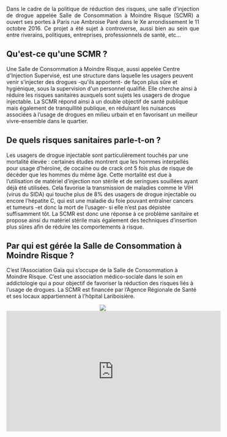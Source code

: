 <p align= "justify">Dans le cadre de la politique de réduction des risques, une salle d'injection de drogue appelée Salle de Consommation à Moindre Risque (SCMR) a ouvert ses portes à Paris rue Ambroise Paré dans le Xe arrondissement le 11 octobre 2016.
Ce projet a été sujet à controverse, aussi bien au sein que entre riverains, politiques, entreprises, professionnels de santé, etc...</p>

## Qu'est-ce qu'une SCMR ? 

Une Salle de Consommation à Moindre Risque, aussi appelée Centre d'Injection Supervisé, est une structure dans laquelle les usagers peuvent venir s'injecter des drogues -qu'ils apportent- de façon plus sûre et hygiénique, sous la supervision d'un personnel qualifié. Elle cherche ainsi à réduire les risques sanitaires auxquels sont sujets les usagers de drogue injectable.
La SCMR répond ainsi à un double objectif de santé publique mais également de tranquillité publique, en réduisant les nuisances associées à l’usage de drogues en milieu urbain et en favorisant un meilleur vivre-ensemble dans le quartier. 

## De quels risques sanitaires parle-t-on ?

Les usagers de drogue injectable sont particulièrement touchés par une mortalité élevée : certaines études montrent que les hommes interpellés pour usage d’héroïne, de cocaïne ou de crack ont 5 fois plus de risque de décéder que les hommes du même âge.
Cette mortalité est due à l’utilisation de matériel d’injection non stérile et de seringues souillées ayant déjà été utilisées. Cela favorise la transmission de maladies comme le VIH (virus du SIDA) qui touche plus de 8% des usagers de drogue injectable ou encore l’hépatite C, qui est une maladie du foie pouvant entraîner cancers et tumeurs -et donc la mort de l’usager- si elle n’est pas dépistée suffisamment tôt. 
La SCMR est donc une réponse à ce problème sanitaire et propose ainsi du matériel stérile mais également des techniques d’insertion plus sûres afin de réduire les comportements à risque. 

## Par qui est gérée la Salle de Consommation à Moindre Risque ?

C’est l’Association Gaïa qui s’occupe de la Salle de Consommation à Moindre Risque. C’est une association médico-sociale dans le soin en addictologie qui a pour objectif de favoriser la réduction des risques liés à l’usage de drogues. 
La SCMR est financée par l’Agence Régionale de Santé et ses locaux appartiennent à l’hôpital Lariboisière.  



<div style="text-align:center"><img src ="http://www.drogues.gouv.fr/sites/drogues.gouv.fr/files/thumbnails/image/scmr_table_mf_20161110_800px.jpg" /></div>

<iframe width="560" height="315" src="https://www.youtube.com/embed/eSa6CckQ7BQ" frameborder="0" allowfullscreen></iframe>
